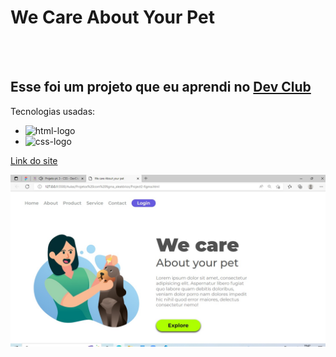 <h1>We Care About Your Pet</h1>
<br>
<br>
<h2>Esse foi um projeto que eu aprendi no <a href="https://rodolfomori.com.br/devclub/">Dev Club</a></h2>

Tecnologias usadas:
  - <img src="https://img.shields.io/badge/HTML5-E34F26?style=for-the-badge&logo=html5&logoColor=white" alt="html-logo"/>
  - <img src="https://img.shields.io/badge/CSS3-1572B6?style=for-the-badge&logo=css3&logoColor=white" alt="css-logo"/>

<a href="https://caremypetresponsive.netlify.app/">Link do site</a>

<img src="https://github.com/AssiralSilva/we-care-about-your-pet/blob/master/Projeto%20Pronto_img/Project1-css%20pt.1.jpg?raw=true"/>
